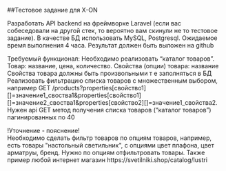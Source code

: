 ##Тестовое задание для X-ON
<p>
Разработать API backend на фреймворке Laravel (если вас собеседовали на другой стек, то вероятно вам скинули не то тестовое задание). В качестве БД использовать MySQL, Postgresql. Ожидаемое время выполнения 4 часа. Результат должен быть выложен на github
</p>
<p>
Требуемый функционал:
Необходимо реализовать “каталог товаров”. Товар: название, цена, количество. Свойства (опции) товара: название
Свойства товара должны быть произвольными т е заполняться в БД
Реализовать фильтрацию списка товаров с множественным выбором, например GET /products?properties[свойство1][]=значение1_своства1&properties[свойство1][]=значение2_своства1&properties[свойство2][]=значение1_свойства2.
Нужен api GET метод получения списка товаров (“каталог товаров”) пагинированных по 40
</p>
<p>
!Уточнение - пояснение!
<br>
Необходимо  сделать фильтр товаров по опциям товаров, например, есть товары "настольный светильник", с опциями цвет плафона, цвет арматруы, бренд. Нужно по опциям отфильтровать товары.
Также пример любой интернет магазин https://svetilniki.shop/catalog/lustri 
</p>